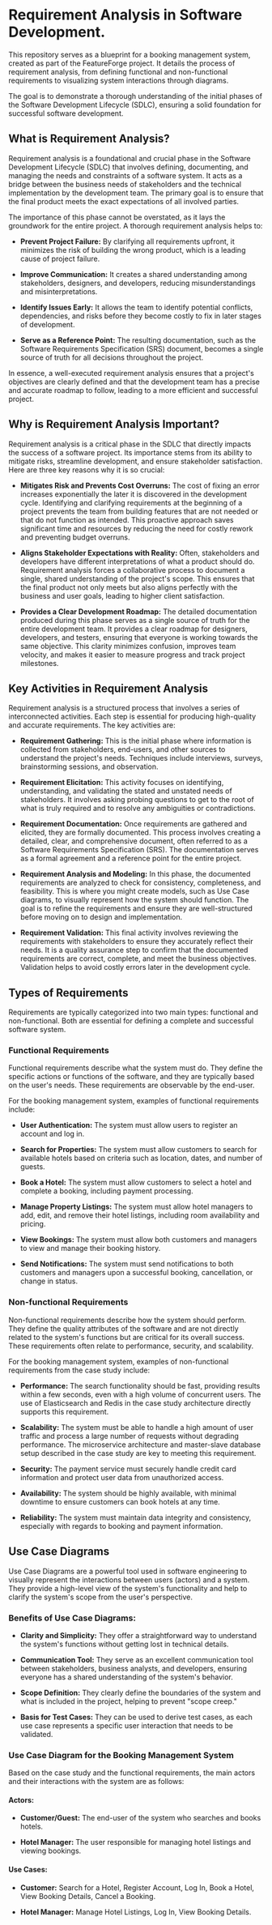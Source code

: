 # Requirement Analysis in Software Development.

This repository serves as a blueprint for a booking management system, created as part of the FeatureForge project. It details the process of requirement analysis, from defining functional and non-functional requirements to visualizing system interactions through diagrams.

The goal is to demonstrate a thorough understanding of the initial phases of the Software Development Lifecycle (SDLC), ensuring a solid foundation for successful software development.

## What is Requirement Analysis?

Requirement analysis is a foundational and crucial phase in the Software Development Lifecycle (SDLC) that involves defining, documenting, and managing the needs and constraints of a software system. It acts as a bridge between the business needs of stakeholders and the technical implementation by the development team. The primary goal is to ensure that the final product meets the exact expectations of all involved parties.

The importance of this phase cannot be overstated, as it lays the groundwork for the entire project. A thorough requirement analysis helps to:

- **Prevent Project Failure:** By clarifying all requirements upfront, it minimizes the risk of building the wrong product, which is a leading cause of project failure.

- **Improve Communication:** It creates a shared understanding among stakeholders, designers, and developers, reducing misunderstandings and misinterpretations.

- **Identify Issues Early:** It allows the team to identify potential conflicts, dependencies, and risks before they become costly to fix in later stages of development.

- **Serve as a Reference Point:** The resulting documentation, such as the Software Requirements Specification (SRS) document, becomes a single source of truth for all decisions throughout the project.

In essence, a well-executed requirement analysis ensures that a project's objectives are clearly defined and that the development team has a precise and accurate roadmap to follow, leading to a more efficient and successful project.

## Why is Requirement Analysis Important?

Requirement analysis is a critical phase in the SDLC that directly impacts the success of a software project. Its importance stems from its ability to mitigate risks, streamline development, and ensure stakeholder satisfaction. Here are three key reasons why it is so crucial:

- **Mitigates Risk and Prevents Cost Overruns:** The cost of fixing an error increases exponentially the later it is discovered in the development cycle. Identifying and clarifying requirements at the beginning of a project prevents the team from building features that are not needed or that do not function as intended. This proactive approach saves significant time and resources by reducing the need for costly rework and preventing budget overruns.

- **Aligns Stakeholder Expectations with Reality:** Often, stakeholders and developers have different interpretations of what a product should do. Requirement analysis forces a collaborative process to document a single, shared understanding of the project's scope. This ensures that the final product not only meets but also aligns perfectly with the business and user goals, leading to higher client satisfaction.

- **Provides a Clear Development Roadmap:** The detailed documentation produced during this phase serves as a single source of truth for the entire development team. It provides a clear roadmap for designers, developers, and testers, ensuring that everyone is working towards the same objective. This clarity minimizes confusion, improves team velocity, and makes it easier to measure progress and track project milestones.

## Key Activities in Requirement Analysis

Requirement analysis is a structured process that involves a series of interconnected activities. Each step is essential for producing high-quality and accurate requirements. The key activities are:

- **Requirement Gathering:** This is the initial phase where information is collected from stakeholders, end-users, and other sources to understand the project's needs. Techniques include interviews, surveys, brainstorming sessions, and observation.

- **Requirement Elicitation:** This activity focuses on identifying, understanding, and validating the stated and unstated needs of stakeholders. It involves asking probing questions to get to the root of what is truly required and to resolve any ambiguities or contradictions.

- **Requirement Documentation:** Once requirements are gathered and elicited, they are formally documented. This process involves creating a detailed, clear, and comprehensive document, often referred to as a Software Requirements Specification (SRS). The documentation serves as a formal agreement and a reference point for the entire project.

- **Requirement Analysis and Modeling:** In this phase, the documented requirements are analyzed to check for consistency, completeness, and feasibility. This is where you might create models, such as Use Case diagrams, to visually represent how the system should function. The goal is to refine the requirements and ensure they are well-structured before moving on to design and implementation.

- **Requirement Validation:** This final activity involves reviewing the requirements with stakeholders to ensure they accurately reflect their needs. It is a quality assurance step to confirm that the documented requirements are correct, complete, and meet the business objectives. Validation helps to avoid costly errors later in the development cycle.

## Types of Requirements

Requirements are typically categorized into two main types: functional and non-functional. Both are essential for defining a complete and successful software system.

### Functional Requirements

Functional requirements describe what the system must do. They define the specific actions or functions of the software, and they are typically based on the user's needs. These requirements are observable by the end-user.

For the booking management system, examples of functional requirements include:

- **User Authentication:** The system must allow users to register an account and log in.

- **Search for Properties:** The system must allow customers to search for available hotels based on criteria such as location, dates, and number of guests.

- **Book a Hotel:** The system must allow customers to select a hotel and complete a booking, including payment processing.

- **Manage Property Listings:** The system must allow hotel managers to add, edit, and remove their hotel listings, including room availability and pricing.

- **View Bookings:** The system must allow both customers and managers to view and manage their booking history.

- **Send Notifications:** The system must send notifications to both customers and managers upon a successful booking, cancellation, or change in status.

### Non-functional Requirements

Non-functional requirements describe how the system should perform. They define the quality attributes of the software and are not directly related to the system's functions but are critical for its overall success. These requirements often relate to performance, security, and scalability.

For the booking management system, examples of non-functional requirements from the case study include:

- **Performance:** The search functionality should be fast, providing results within a few seconds, even with a high volume of concurrent users. The use of Elasticsearch and Redis in the case study architecture directly supports this requirement.

- **Scalability:** The system must be able to handle a high amount of user traffic and process a large number of requests without degrading performance. The microservice architecture and master-slave database setup described in the case study are key to meeting this requirement.

- **Security:** The payment service must securely handle credit card information and protect user data from unauthorized access.

- **Availability:** The system should be highly available, with minimal downtime to ensure customers can book hotels at any time.

- **Reliability:** The system must maintain data integrity and consistency, especially with regards to booking and payment information.

## Use Case Diagrams

Use Case Diagrams are a powerful tool used in software engineering to visually represent the interactions between users (actors) and a system. They provide a high-level view of the system's functionality and help to clarify the system's scope from the user's perspective.

### Benefits of Use Case Diagrams:

- **Clarity and Simplicity:** They offer a straightforward way to understand the system's functions without getting lost in technical details.

- **Communication Tool:** They serve as an excellent communication tool between stakeholders, business analysts, and developers, ensuring everyone has a shared understanding of the system's behavior.

- **Scope Definition:** They clearly define the boundaries of the system and what is included in the project, helping to prevent "scope creep."

- **Basis for Test Cases:** They can be used to derive test cases, as each use case represents a specific user interaction that needs to be validated.

### Use Case Diagram for the Booking Management System

Based on the case study and the functional requirements, the main actors and their interactions with the system are as follows:

#### Actors:

- **Customer/Guest:** The end-user of the system who searches and books hotels.

- **Hotel Manager:** The user responsible for managing hotel listings and viewing bookings.

#### Use Cases:

- **Customer:** Search for a Hotel, Register Account, Log In, Book a Hotel, View Booking Details, Cancel a Booking.

- **Hotel Manager:** Manage Hotel Listings, Log In, View Booking Details.
